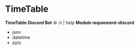 # TimeTable
**TimeTable Discord Bot**
⚙️ .h | help
**Module requiement-discord**
* json
* datetime
* pytz
